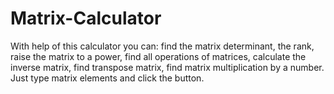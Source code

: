 # Matrix-Calculator
With help of this calculator you can: find the matrix determinant, the rank, raise the matrix to a power, find all operations of matrices, calculate the inverse matrix, find transpose matrix, find matrix multiplication by a number. Just type matrix elements and click the button.